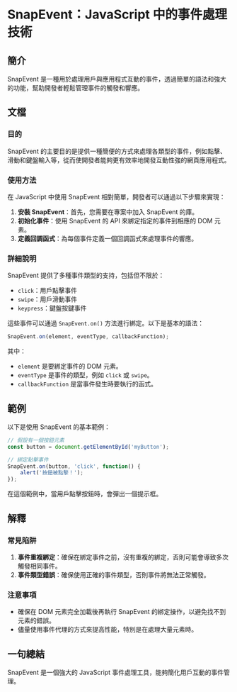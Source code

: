 <!--
Meta Description: # SnapEvent：JavaScript 中的事件處理技術 ## 簡介 SnapEvent 是一種用於處理用戶與應用程式互動的事件，透過簡單的語法和強大的功能，幫助開發者輕鬆管理事件的觸發和響應。 ## 文檔 ### 目的 SnapEvent 的主要目的是提供一種簡便的方式來處理各類型的事件，例...
Meta Keywords: snapevent, javascript, dom, click, swipe
-->

# SnapEvent：JavaScript 中的事件處理技術

## 簡介
SnapEvent 是一種用於處理用戶與應用程式互動的事件，透過簡單的語法和強大的功能，幫助開發者輕鬆管理事件的觸發和響應。

## 文檔
### 目的
SnapEvent 的主要目的是提供一種簡便的方式來處理各類型的事件，例如點擊、滑動和鍵盤輸入等，從而使開發者能夠更有效率地開發互動性強的網頁應用程式。

### 使用方法
在 JavaScript 中使用 SnapEvent 相對簡單，開發者可以通過以下步驟來實現：

1. **安裝 SnapEvent**：首先，您需要在專案中加入 SnapEvent 的庫。
2. **初始化事件**：使用 SnapEvent 的 API 來綁定指定的事件到相應的 DOM 元素。
3. **定義回調函式**：為每個事件定義一個回調函式來處理事件的響應。

### 詳細說明
SnapEvent 提供了多種事件類型的支持，包括但不限於：
- `click`：用戶點擊事件
- `swipe`：用戶滑動事件
- `keypress`：鍵盤按鍵事件

這些事件可以通過 `SnapEvent.on()` 方法進行綁定。以下是基本的語法：

```javascript
SnapEvent.on(element, eventType, callbackFunction);
```

其中：
- `element` 是要綁定事件的 DOM 元素。
- `eventType` 是事件的類型，例如 `click` 或 `swipe`。
- `callbackFunction` 是當事件發生時要執行的函式。

## 範例
以下是使用 SnapEvent 的基本範例：

```javascript
// 假設有一個按鈕元素
const button = document.getElementById('myButton');

// 綁定點擊事件
SnapEvent.on(button, 'click', function() {
    alert('按鈕被點擊！');
});
```

在這個範例中，當用戶點擊按鈕時，會彈出一個提示框。

## 解釋
### 常見陷阱
1. **事件重複綁定**：確保在綁定事件之前，沒有重複的綁定，否則可能會導致多次觸發相同事件。
2. **事件類型錯誤**：確保使用正確的事件類型，否則事件將無法正常觸發。

### 注意事項
- 確保在 DOM 元素完全加載後再執行 SnapEvent 的綁定操作，以避免找不到元素的錯誤。
- 儘量使用事件代理的方式來提高性能，特別是在處理大量元素時。

## 一句總結
SnapEvent 是一個強大的 JavaScript 事件處理工具，能夠簡化用戶互動的事件管理。
